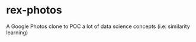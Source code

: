 # rex-photos
A Google Photos clone to POC a lot of data science concepts (i.e: similarity learning)
